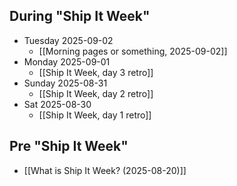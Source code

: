 ## During "Ship It Week"
- Tuesday 2025-09-02
	- [[Morning pages or something, 2025-09-02]]
- Monday 2025-09-01
	- [[Ship It Week, day 3 retro]]
- Sunday 2025-08-31
	- [[Ship It Week, day 2 retro]]
- Sat 2025-08-30
	- [[Ship It Week, day 1 retro]]
## Pre "Ship It Week"
- [[What is Ship It Week? (2025-08-20)]]